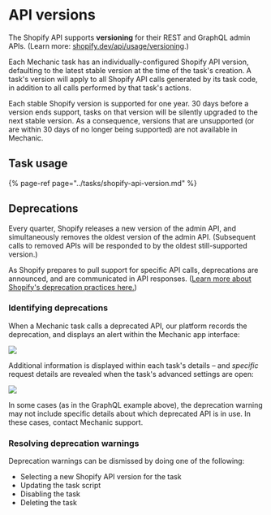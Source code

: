 # API versions

The Shopify API supports **versioning** for their REST and GraphQL admin APIs. \(Learn more: [shopify.dev/api/usage/versioning](https://shopify.dev/api/usage/versioning).\)

Each Mechanic task has an individually-configured Shopify API version, defaulting to the latest stable version at the time of the task's creation. A task's version will apply to all Shopify API calls generated by its task code, in addition to all calls performed by that task's actions.

Each stable Shopify version is supported for one year. 30 days before a version ends support, tasks on that version will be silently upgraded to the next stable version. As a consequence, versions that are unsupported \(or are within 30 days of no longer being supported\) are not available in Mechanic.

## Task usage

{% page-ref page="../tasks/shopify-api-version.md" %}

## Deprecations

Every quarter, Shopify releases a new version of the admin API, and simultaneously removes the oldest version of the admin API. \(Subsequent calls to removed APIs will be responded to by the oldest still-supported version.\)

As Shopify prepares to pull support for specific API calls, deprecations are announced, and are communicated in API responses. \([Learn more about Shopify's deprecation practices here.](https://shopify.dev/concepts/about-apis/versioning#deprecation-practices)\)

### Identifying deprecations

When a Mechanic task calls a deprecated API, our platform records the deprecation, and displays an alert within the Mechanic app interface:

![](https://d33v4339jhl8k0.cloudfront.net/docs/assets/5ddd799f2c7d3a7e9ae472fc/images/5f581cf1c9e77c00160373df/file-VUOojZKzZM.png)

Additional information is displayed within each task's details – and _specific_ request details are revealed when the task's advanced settings are open:

![](https://d33v4339jhl8k0.cloudfront.net/docs/assets/5ddd799f2c7d3a7e9ae472fc/images/5f581e094cedfd00173b608f/file-xi2WESwpor.png)

In some cases \(as in the GraphQL example above\), the deprecation warning may not include specific details about which deprecated API is in use. In these cases, contact Mechanic support.

### Resolving deprecation warnings

Deprecation warnings can be dismissed by doing one of the following:

* Selecting a new Shopify API version for the task
* Updating the task script
* Disabling the task
* Deleting the task

